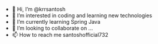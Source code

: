 - 👋 Hi, I’m @krrsantosh
- 👀 I’m interested in coding and learning new technologies
- 🌱 I’m currently learning Spring Java
- 💞️ I’m looking to collaborate on ...
- 📫 How to reach me santoshofficial732

<!---
krrsantosh/krrsantosh is a ✨ special ✨ repository because its `README.md` (this file) appears on your GitHub profile.
You can click the Preview link to take a look at your changes.
--->
